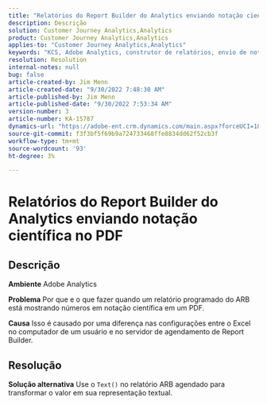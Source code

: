 ```yaml
---
title: "Relatórios do Report Builder do Analytics enviando notação científica no PDF"
description: Descrição
solution: Customer Journey Analytics,Analytics
product: Customer Journey Analytics,Analytics
applies-to: "Customer Journey Analytics,Analytics"
keywords: "KCS, Adobe Analytics, construtor de relatórios, envio de notação científica, PDF, solução de problemas"
resolution: Resolution
internal-notes: null
bug: false
article-created-by: Jim Menn
article-created-date: "9/30/2022 7:48:30 AM"
article-published-by: Jim Menn
article-published-date: "9/30/2022 7:53:34 AM"
version-number: 3
article-number: KA-15787
dynamics-url: "https://adobe-ent.crm.dynamics.com/main.aspx?forceUCI=1&pagetype=entityrecord&etn=knowledgearticle&id=04646b45-9440-ed11-9db1-0022480866ad"
source-git-commit: f3f3bf5f69b9a724733468ffe8834dd62f52cb3f
workflow-type: tm+mt
source-wordcount: '93'
ht-degree: 3%

---
```


# Relatórios do Report Builder do Analytics enviando notação científica no PDF

## Descrição


<b>Ambiente</b>
Adobe Analytics

<b>Problema</b>
Por que e o que fazer quando um relatório programado do ARB está mostrando números em notação científica em um PDF.

<b>Causa</b>
Isso é causado por uma diferença nas configurações entre o Excel no computador de um usuário e no servidor de agendamento de Report Builder.


## Resolução


<b>Solução alternativa</b>
Use o `Text()` no relatório ARB agendado para transformar o valor em sua representação textual.
